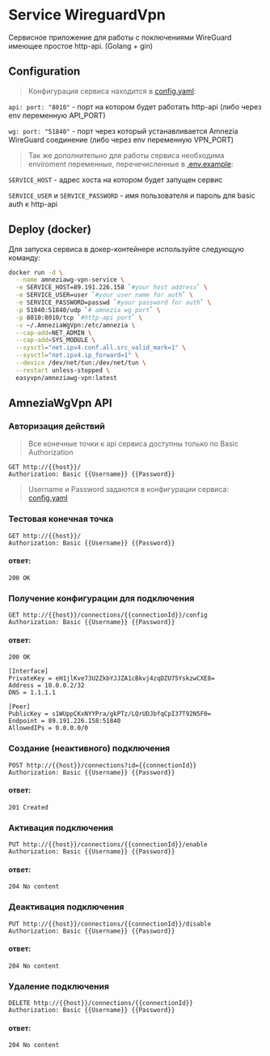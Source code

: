 # Service WireguardVpn
Сервисное приложение для работы с поключениями WireGuard имеющее простое http-api. (Golang + gin)


## Configuration
> Конфигурация сервиса находится в [config.yaml](./cmd/config.yaml):

`api: port: "8010"` - порт на котором будет работать http-api (либо через env переменную API_PORT)

`wg: port: "51840"` - порт через который устанавливается Amnezia WireGuard соединение (либо через env переменную VPN_PORT)

> Так же дополнительно для работы сервиса необходима enviroment переменные, перечечисленные в [.env.example](./cmd/.env.example):

`SERVICE_HOST` - адрес хоста на котором будет запущен сервис

`SERVICE_USER` и `SERVICE_PASSWORD` - имя пользователя и пароль для basic auth к http-api


## Deploy (docker)
Для запуска сервиса в докер-контейнере используйте следующую команду:
```bash
docker run -d \
  --name amneziawg-vpn-service \
  -e SERVICE_HOST=89.191.226.158 `#your host address` \
  -e SERVICE_USER=user `#your user name for auth` \
  -e SERVICE_PASSWORD=passwd `#your password for auth` \
  -p 51840:51840/udp `# amnezia wg port` \
  -p 8010:8010/tcp `#http-api port` \
  -v ~/.AmneziaWgVpn:/etc/amnezia \
  --cap-add=NET_ADMIN \
  --cap-add=SYS_MODULE \
  --sysctl="net.ipv4.conf.all.src_valid_mark=1" \
  --sysctl="net.ipv4.ip_forward=1" \
  --device /dev/net/tun:/dev/net/tun \
  --restart unless-stopped \
  easyvpn/amneziawg-vpn:latest
```


## AmneziaWgVpn API

### Авторизация действий
> Все конечные точки к api сервиса доступны только по Basic Authorization
```http
GET http://{{host}}/
Authorization: Basic {{Username}} {{Password}}
```
> Username и Password задаются в конфигурации сервиса: [config.yaml](./cmd/config.yaml)

### Тестовая конечная точка
```http
GET http://{{host}}/
Authorization: Basic {{Username}} {{Password}}
```
#### ответ:
```http
200 OK
```

### Получение конфигурации для подключения
```http
GET http://{{host}}/connections/{{connectionId}}/config
Authorization: Basic {{Username}} {{Password}}
```
#### ответ:
```http
200 OK
```
```
[Interface]
PrivateKey = eH1jlKve73U2ZkbYJJZA1cBkvj4zqDZU75YskzwCXE8=
Address = 10.0.0.2/32
DNS = 1.1.1.1

[Peer]
PublicKey = s1WUppCKxNYYPra/gkPTz/LQrUDJbfqCpI37T92N5F0=
Endpoint = 89.191.226.158:51840
AllowedIPs = 0.0.0.0/0
```

### Создание (неактивного) подключения
```http
POST http://{{host}}/connections?id={{connectionId}}
Authorization: Basic {{Username}} {{Password}}
```
#### ответ:
```http
201 Created
```

### Активация подключения
```http
PUT http://{{host}}/connections/{{connectionId}}/enable
Authorization: Basic {{Username}} {{Password}}
```
#### ответ:
```http
204 No content
```

### Деактивация подключения
```http
PUT http://{{host}}/connections/{{connectionId}}/disable
Authorization: Basic {{Username}} {{Password}}
```
#### ответ:
```http
204 No content
```

### Удаление подключения
```http
DELETE http://{{host}}/connections/{{connectionId}}
Authorization: Basic {{Username}} {{Password}}
```
#### ответ:
```http
204 No content
```

